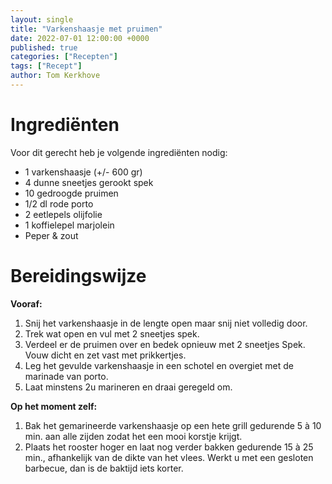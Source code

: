 ```yaml
---
layout: single
title: "Varkenshaasje met pruimen"
date: 2022-07-01 12:00:00 +0000
published: true
categories: ["Recepten"]
tags: ["Recept"]
author: Tom Kerkhove
---
```


# Ingrediënten
Voor dit gerecht heb je volgende ingrediënten nodig:

- 1 varkenshaasje (+/- 600 gr)
- 4 dunne sneetjes gerookt spek
- 10 gedroogde pruimen
- 1/2 dl rode porto
- 2 eetlepels olijfolie
- 1 koffielepel marjolein
- Peper & zout

# Bereidingswijze

**Vooraf:**

1. Snij het varkenshaasje in de lengte open maar snij niet volledig door.
2. Trek wat open en vul met 2 sneetjes spek.
3. Verdeel er de pruimen over en bedek opnieuw met 2 sneetjes Spek. Vouw dicht en zet vast met prikkertjes.
4. Leg het gevulde varkenshaasje in een schotel en overgiet met de marinade van porto.
5. Laat minstens 2u marineren en draai geregeld om.

**Op het moment zelf:**

1. Bak het gemarineerde varkenshaasje op een hete grill gedurende 5 à 10 min. aan alle zijden zodat het een mooi korstje krijgt.
2. Plaats het rooster hoger en laat nog verder bakken gedurende 15 à 25 min., afhankelijk van de dikte van het vlees. Werkt u met een gesloten barbecue, dan is de baktijd iets korter.